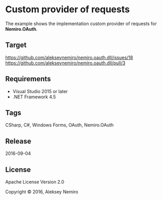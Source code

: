 ﻿# Custom provider of requests

The example shows the implementation custom provider of requests for **Nemiro.OAuth**.

## Target

https://github.com/alekseynemiro/nemiro.oauth.dll/issues/18<br />
https://github.com/alekseynemiro/nemiro.oauth.dll/pull/3

## Requirements

* Visual Studio 2015 or later
* .NET Framework 4.5

## Tags 

CSharp, C#, Windows Forms, OAuth, Nemiro.OAuth

## Release

2016-09-04

## License

Apache License Version 2.0

Copyright © 2016, Aleksey Nemiro